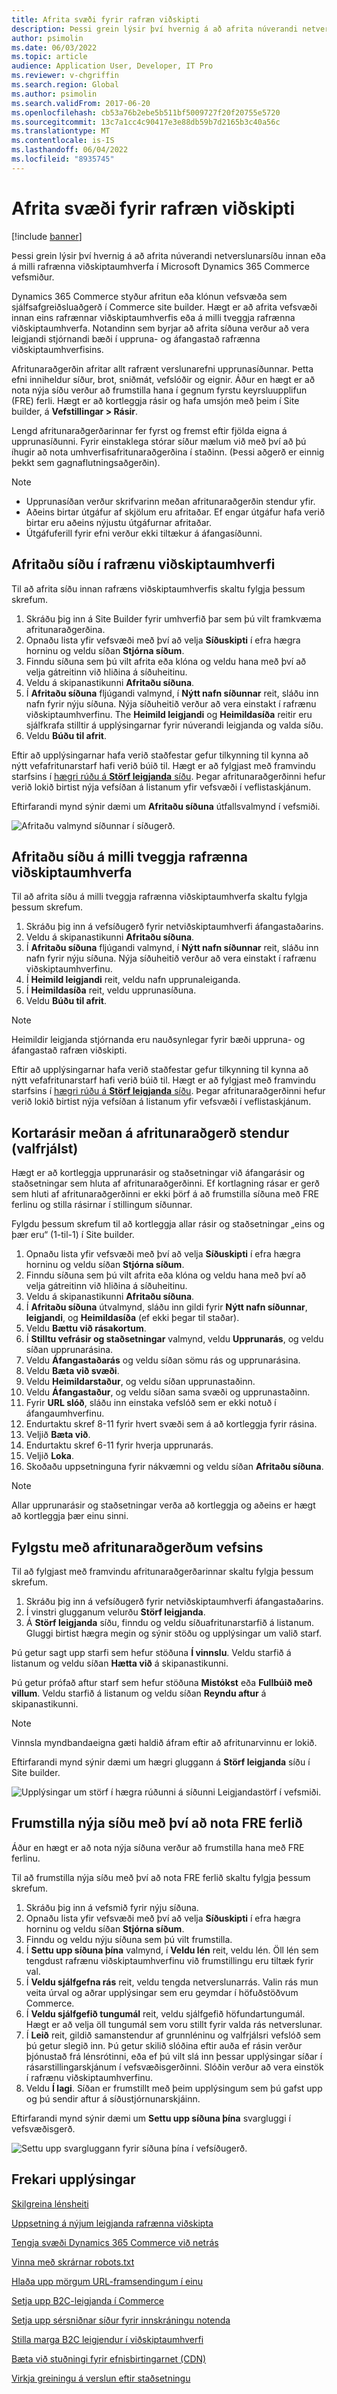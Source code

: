 ```yaml
---
title: Afrita svæði fyrir rafræn viðskipti
description: Þessi grein lýsir því hvernig á að afrita núverandi netverslunarsíðu innan eða á milli rafrænna viðskiptaumhverfa í Microsoft Dynamics 365 Commerce vefsmiður.
author: psimolin
ms.date: 06/03/2022
ms.topic: article
audience: Application User, Developer, IT Pro
ms.reviewer: v-chgriffin
ms.search.region: Global
ms.author: psimolin
ms.search.validFrom: 2017-06-20
ms.openlocfilehash: cb53a76b2ebe5b511bf5009727f20f20755e5720
ms.sourcegitcommit: 13c7a1cc4c90417e3e88db59b7d2165b3c40a56c
ms.translationtype: MT
ms.contentlocale: is-IS
ms.lasthandoff: 06/04/2022
ms.locfileid: "8935745"
---
```

# <a name="copy-an-e-commerce-site"></a>Afrita svæði fyrir rafræn viðskipti

[!include [banner](../includes/banner.md)]

Þessi grein lýsir því hvernig á að afrita núverandi netverslunarsíðu innan eða á milli rafrænna viðskiptaumhverfa í Microsoft Dynamics 365 Commerce vefsmiður.

Dynamics 365 Commerce styður afritun eða klónun vefsvæða sem sjálfsafgreiðsluaðgerð í Commerce site builder. Hægt er að afrita vefsvæði innan eins rafrænnar viðskiptaumhverfis eða á milli tveggja rafrænna viðskiptaumhverfa. Notandinn sem byrjar að afrita síðuna verður að vera leigjandi stjórnandi bæði í uppruna- og áfangastað rafrænna viðskiptaumhverfisins.

Afritunaraðgerðin afritar allt rafrænt verslunarefni upprunasíðunnar. Þetta efni inniheldur síður, brot, sniðmát, vefslóðir og eignir. Áður en hægt er að nota nýja síðu verður að frumstilla hana í gegnum fyrstu keyrsluupplifun (FRE) ferli. Hægt er að kortleggja rásir og hafa umsjón með þeim í Site builder, á **Vefstillingar \> Rásir**.

Lengd afritunaraðgerðarinnar fer fyrst og fremst eftir fjölda eigna á upprunasíðunni. Fyrir einstaklega stórar síður mælum við með því að þú íhugir að nota umhverfisafritunaraðgerðina í staðinn. (Þessi aðgerð er einnig þekkt sem gagnaflutningsaðgerðin).

> [!NOTE]
> - Upprunasíðan verður skrifvarinn meðan afritunaraðgerðin stendur yfir.
> - Aðeins birtar útgáfur af skjölum eru afritaðar. Ef engar útgáfur hafa verið birtar eru aðeins nýjustu útgáfurnar afritaðar.
> - Útgáfuferill fyrir efni verður ekki tiltækur á áfangasíðunni.

## <a name="copy-a-site-within-an-e-commerce-environment"></a>Afritaðu síðu í rafrænu viðskiptaumhverfi

Til að afrita síðu innan rafræns viðskiptaumhverfis skaltu fylgja þessum skrefum.

1. Skráðu þig inn á Site Builder fyrir umhverfið þar sem þú vilt framkvæma afritunaraðgerðina.
1. Opnaðu lista yfir vefsvæði með því að velja **Síðuskipti** í efra hægra horninu og veldu síðan **Stjórna síðum**.
1. Finndu síðuna sem þú vilt afrita eða klóna og veldu hana með því að velja gátreitinn við hliðina á síðuheitinu.
1. Veldu á skipanastikunni **Afritaðu síðuna**.
1. Í **Afritaðu síðuna** fljúgandi valmynd, í **Nýtt nafn síðunnar** reit, sláðu inn nafn fyrir nýju síðuna. Nýja síðuheitið verður að vera einstakt í rafrænu viðskiptaumhverfinu. The **Heimild leigjandi** og **Heimildasíða** reitir eru sjálfkrafa stilltir á upplýsingarnar fyrir núverandi leigjanda og valda síðu.
1. Veldu **Búðu til afrit**.

Eftir að upplýsingarnar hafa verið staðfestar gefur tilkynning til kynna að nýtt vefafritunarstarf hafi verið búið til. Hægt er að fylgjast með framvindu starfsins í [hægri rúðu á **Störf leigjanda** síðu](#monitor-the-site-copy-operation). Þegar afritunaraðgerðinni hefur verið lokið birtist nýja vefsíðan á listanum yfir vefsvæði í veflistaskjánum.

Eftirfarandi mynd sýnir dæmi um **Afritaðu síðuna** útfallsvalmynd í vefsmiði.

![Afritaðu valmynd síðunnar í síðugerð.](media/site-copy_1.png)

## <a name="copy-a-site-between-two-e-commerce-environments"></a>Afritaðu síðu á milli tveggja rafrænna viðskiptaumhverfa

Til að afrita síðu á milli tveggja rafrænna viðskiptaumhverfa skaltu fylgja þessum skrefum.

1. Skráðu þig inn á vefsíðugerð fyrir netviðskiptaumhverfi áfangastaðarins.
1. Veldu á skipanastikunni **Afritaðu síðuna**.
1. Í **Afritaðu síðuna** fljúgandi valmynd, í **Nýtt nafn síðunnar** reit, sláðu inn nafn fyrir nýju síðuna. Nýja síðuheitið verður að vera einstakt í rafrænu viðskiptaumhverfinu.
1. Í **Heimild leigjandi** reit, veldu nafn upprunaleiganda.
1. Í **Heimildasíða** reit, veldu upprunasíðuna.
1. Veldu **Búðu til afrit**.

> [!NOTE]
> Heimildir leigjanda stjórnanda eru nauðsynlegar fyrir bæði uppruna- og áfangastað rafræn viðskipti.

Eftir að upplýsingarnar hafa verið staðfestar gefur tilkynning til kynna að nýtt vefafritunarstarf hafi verið búið til. Hægt er að fylgjast með framvindu starfsins í [hægri rúðu á **Störf leigjanda** síðu](#monitor-the-site-copy-operation). Þegar afritunaraðgerðinni hefur verið lokið birtist nýja vefsíðan á listanum yfir vefsvæði í veflistaskjánum.

## <a name="map-channels-during-the-site-copy-operation-optional"></a>Kortarásir meðan á afritunaraðgerð stendur (valfrjálst)

Hægt er að kortleggja upprunarásir og staðsetningar við áfangarásir og staðsetningar sem hluta af afritunaraðgerðinni. Ef kortlagning rásar er gerð sem hluti af afritunaraðgerðinni er ekki þörf á að frumstilla síðuna með FRE ferlinu og stilla rásirnar í stillingum síðunnar. 

Fylgdu þessum skrefum til að kortleggja allar rásir og staðsetningar „eins og þær eru“ (1-til-1) í Site builder.

1. Opnaðu lista yfir vefsvæði með því að velja **Síðuskipti** í efra hægra horninu og veldu síðan **Stjórna síðum**.
1. Finndu síðuna sem þú vilt afrita eða klóna og veldu hana með því að velja gátreitinn við hliðina á síðuheitinu.
1. Veldu á skipanastikunni **Afritaðu síðuna**.
1. Í **Afritaðu síðuna** útvalmynd, sláðu inn gildi fyrir **Nýtt nafn síðunnar**, **leigjandi**, og **Heimildasíða** (ef ekki þegar til staðar).
1. Veldu **Bættu við rásakortum**.
1. Í **Stilltu vefrásir og staðsetningar** valmynd, veldu **Upprunarás**, og veldu síðan upprunarásina.  
1. Veldu **Áfangastaðarás** og veldu síðan sömu rás og upprunarásina. 
1. Veldu **Bæta við svæði**.
1. Veldu **Heimildarstaður**, og veldu síðan upprunastaðinn.
1. Veldu **Áfangastaður**, og veldu síðan sama svæði og upprunastaðinn. 
1. Fyrir **URL slóð**, sláðu inn einstaka vefslóð sem er ekki notuð í áfangaumhverfinu.
1. Endurtaktu skref 8-11 fyrir hvert svæði sem á að kortleggja fyrir rásina.
1. Veljið **Bæta við**.
1. Endurtaktu skref 6-11 fyrir hverja upprunarás.
1. Veljið **Loka**.
1. Skoðaðu uppsetninguna fyrir nákvæmni og veldu síðan **Afritaðu síðuna**.

> [!NOTE]
> Allar upprunarásir og staðsetningar verða að kortleggja og aðeins er hægt að kortleggja þær einu sinni.

## <a name="monitor-the-site-copy-operation"></a>Fylgstu með afritunaraðgerðum vefsins

Til að fylgjast með framvindu afritunaraðgerðarinnar skaltu fylgja þessum skrefum.

1. Skráðu þig inn á vefsíðugerð fyrir netviðskiptaumhverfi áfangastaðarins.
1. Í vinstri glugganum velurðu **Störf leigjanda**.
1. Á **Störf leigjanda** síðu, finndu og veldu síðuafritunarstarfið á listanum. Gluggi birtist hægra megin og sýnir stöðu og upplýsingar um valið starf.

Þú getur sagt upp starfi sem hefur stöðuna **Í vinnslu**. Veldu starfið á listanum og veldu síðan **Hætta við** á skipanastikunni.

Þú getur prófað aftur starf sem hefur stöðuna **Mistókst** eða **Fullbúið með villum**. Veldu starfið á listanum og veldu síðan **Reyndu aftur** á skipanastikunni.

> [!NOTE]
> Vinnsla myndbandaeigna gæti haldið áfram eftir að afritunarvinnu er lokið.

Eftirfarandi mynd sýnir dæmi um hægri gluggann á **Störf leigjanda** síðu í Site builder.

![Upplýsingar um störf í hægra rúðunni á síðunni Leigjandastörf í vefsmiði.](media/site-copy_2.png)

## <a name="initialize-a-new-site-by-using-the-fre-process"></a>Frumstilla nýja síðu með því að nota FRE ferlið

Áður en hægt er að nota nýja síðuna verður að frumstilla hana með FRE ferlinu.

Til að frumstilla nýja síðu með því að nota FRE ferlið skaltu fylgja þessum skrefum.

1. Skráðu þig inn á vefsmið fyrir nýju síðuna.
1. Opnaðu lista yfir vefsvæði með því að velja **Síðuskipti** í efra hægra horninu og veldu síðan **Stjórna síðum**.
1. Finndu og veldu nýju síðuna sem þú vilt frumstilla.
1. Í **Settu upp síðuna þína** valmynd, í **Veldu lén** reit, veldu lén. Öll lén sem tengdust rafrænu viðskiptaumhverfinu við frumstillingu eru tiltæk fyrir val.
1. Í **Veldu sjálfgefna rás** reit, veldu tengda netverslunarrás. Valin rás mun veita úrval og aðrar upplýsingar sem eru geymdar í höfuðstöðvum Commerce.
1. Í **Veldu sjálfgefið tungumál** reit, veldu sjálfgefið höfundartungumál. Hægt er að velja öll tungumál sem voru stillt fyrir valda rás netverslunar.
1. Í **Leið** reit, gildið samanstendur af grunnléninu og valfrjálsri vefslóð sem þú getur slegið inn. Þú getur skilið slóðina eftir auða ef rásin verður þjónustað frá lénsrótinni, eða ef þú vilt slá inn þessar upplýsingar síðar í rásarstillingarskjánum í vefsvæðisgerðinni. Slóðin verður að vera einstök í rafrænu viðskiptaumhverfinu.
1. Veldu **Í lagi**. Síðan er frumstillt með þeim upplýsingum sem þú gafst upp og þú sendir aftur á síðustjórnunarskjáinn.

Eftirfarandi mynd sýnir dæmi um **Settu upp síðuna þína** svargluggi í vefsvæðisgerð.

![Settu upp svargluggann fyrir síðuna þína í vefsíðugerð.](media/site-copy_3.png)

## <a name="additional-resources"></a>Frekari upplýsingar

[Skilgreina lénsheiti](configure-your-domain-name.md)

[Uppsetning á nýjum leigjanda rafrænna viðskipta](deploy-ecommerce-site.md)

[Tengja svæði Dynamics 365 Commerce við netrás](associate-site-online-store.md)

[Vinna með skrárnar robots.txt](manage-robots-txt-files.md)

[Hlaða upp mörgum URL-framsendingum í einu](upload-bulk-redirects.md)

[Setja upp B2C-leigjanda í Commerce](set-up-b2c-tenant.md)

[Setja upp sérsniðnar síður fyrir innskráningu notenda](custom-pages-user-logins.md)

[Stilla marga B2C leigjendur í viðskiptaumhverfi](configure-multi-b2c-tenants.md)

[Bæta við stuðningi fyrir efnisbirtingarnet (CDN)](add-cdn-support.md)

[Virkja greiningu á verslun eftir staðsetningu](enable-store-detection.md)
